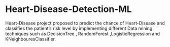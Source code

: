 # Heart-Disease-Detection-ML
Heart-Disease project proposed to predict the chance of Heart-Disease and classifies the patient’s risk level by implementing  different Data mining techniques such as DecisionTree , RandomForest ,LogisticRegression and KNeighbouresClassifier.
